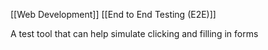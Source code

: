 [[Web Development]]
[[End to End Testing (E2E)]]

A test tool that can help simulate clicking and filling in forms